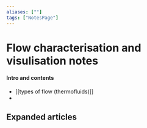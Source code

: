 ```yaml
---
aliases: [""]
tags: ["NotesPage"]
---
```


# Flow characterisation and visulisation notes

#### Intro and contents
- [[types of flow (thermofluids)]]
- 

## Expanded articles
